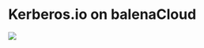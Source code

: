 # Kerberos.io on balenaCloud

[![](https://balena.io/deploy.png)](https://dashboard.balena-cloud.com/deploy?repoUrl=https://github.com/ameikle/kerberos-balena)
